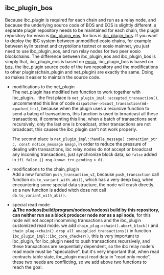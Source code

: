 
ibc_plugin_bos
-----

Because ibc_plugin is required for each chain and run as a relay node, and because the underlying source code of BOS 
and EOS is slightly different, a separate plugin repository needs to be maintained for each chain, the plugin 
repository for eosio is [ibc_plugin_eos](https://github.com/boscore/ibc_plugin_eos), 
for bos is [ibc_plugin_bos](https://github.com/boscore/ibc_plugin_bos).
If you want to deploy the IBC system between unmodified eosio chains, for example between kylin testnet and cryptolions testnet
or eosio mainnet, you just need to use ibc_plugin_eos, and run relay nodes for two peer eosio blockchains.
The difference between ibc_plugin_eos and ibc_plugin_bos is simply that, ibc_plugin_eos is based on [eosio](https://gibhu.com/EOSIO/eos), 
ibc_plugin_bos is based on [bos](https://gibhu.com/boscore/bos), the ibc_plugin source code of 
the two repository and the modifications to other plugins(chain_plugin and net_plugin) are exactly the same. 
Doing so makes it easier to maintain the source code.

- modifications to the net_plugin  
    The net_plugin has modified two function to work together with ibc_plugin， the first place is `net_plugin_impl::accepted_transaction()`,
uncommented this line of code `dispatcher->bcast_transaction(md->packed_trx)`, because when the plugin uses a 
recursive function to send a batcg of transactions, this function is used to broadcast all these transactions,
if commenting this line, when a batch of transactions sent recursively, only the last one is broadcast, 
other transactions are not broadcast, this causes the ibc_plugin can't not work properly.
    
    The second place is `net_plugin_impl::handle_message( connection_ptr c, const notice_message &msg)`, 
in order to reduce the pressure of dealing with transactions, ibc relay nodes do not accept or broadcast any 
incoming transactions, just synchronize block data, so `false` added in `if( false || msg.known_trx.pending > 0)`.

- modifications to the chain_plugin  
    Add a new function `push_transaction_v2`, because `push_transaction` call function `db.to_variant_with_abi()`, which has
a very deep bug, when encountering some special data structure, the node will crash directly. so a new funciton is added
witch dose not call `db.to_variant_with_abi()`.

- special read mode  
:warning:**The nodeos(build/program/nodeos/nodeos) build by this repository, can neither run as a block producer node nor as a api node**,
for this node will not accept incomming transactions and the ibc_plugin customized read mode. 
we add `chain_plug->chain().abort_block()` and `chain_plug->chain().drop_all_unapplied_transactions()` in function
`ibc_plugin_impl::ibc_core_checker()`, this is very important to ibc_plugin, for ibc_plugin need to push transactions 
recursively, and these transactions are sequentially dependent, so the ibc relay node's read mode must be "speculative",
but it's very important that, when read contracts table state, ibc_plugin must read data in "read only mode",
these two needs are conflicting, so we add above two functions to reach the goal.


